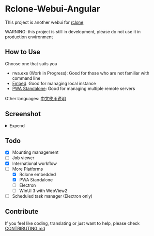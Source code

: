 # Rclone-Webui-Angular

This project is another webui for [rclone](https://github.com/rclone/rclone)

WARNING: this project is still in development, please do not use it in production environment

## How to Use

Choose one that suits you

- rwa.exe (Work in Progress): Good for those who are not familiar with command line
- [Embed](./docs/embed.md): Good for managing local instance
- [PWA Standalone](./docs/pwa.md): Good for managing multiple remote servers

Other languages: [中文使用说明](./docs/zh/Instructions.md)

## Screenshot

<details>
    <summary>Expend</summary>

backends

![backends-screenshot](./docs/screenshots/backends.png)

create backends

![create-backend-screenshot](./docs/screenshots/create-backend.png)

explorer

![explorer-screenshot](./docs/screenshots/explorer.png)

mounting

![mounting-screenshot](./docs/screenshots/mounting.png)

</details>

## Todo

- [x] Mounting management
- [ ] Job viewer
- [x] International workflow
- [ ] More Platforms
  - [x] Rclone embedded
  - [x] PWA Standalone
  - [ ] Electron
  - [ ] WinUI 3 with WebView2
- [ ] Scheduled task manager (Electron only)

## Contribute

If you feel like coding, translating or just want to help, please check [CONTRIBUTING.md](./docs/CONTRIBUTING.md)
